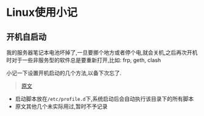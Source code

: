 # Linux使用小记

## 开机自启动
我的服务器笔记本电池坏掉了,一旦要挪个地方或者停个电,就会关机,之后再次开机时对于一些非服务型的软件总是要重新打开,比如: frp, geth, clash

小记一下设置开机启动的几个方法,以备下次忘了.

> [原文](https://www.cnblogs.com/Areas/p/13439000.html)

- 启动脚本放在`/etc/profile.d`下,系统启动后会自动执行该目录下的所有脚本
- 原文其他几个未实际用过,暂时不予记录
